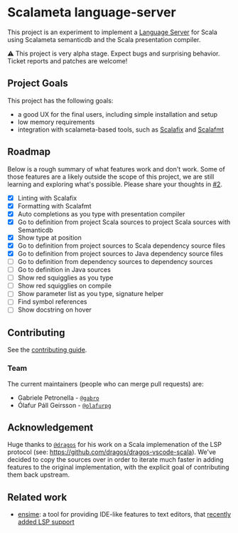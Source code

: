 # Scalameta language-server

This project is an experiment to implement a [Language Server](https://github.com/Microsoft/language-server-protocol)
for Scala using Scalameta semanticdb and the Scala presentation compiler.


:warning: This project is very alpha stage.
Expect bugs and surprising behavior.
Ticket reports and patches are welcome!

## Project Goals

This project has the following goals:

- a good UX for the final users, including simple installation and setup
- low memory requirements
- integration with scalameta-based tools, such as [Scalafix](https://github.com/scalacenter/scalafix) and [Scalafmt](https://github.com/scalameta/scalafmt)

## Roadmap

Below is a rough summary of what features work and don't work.
Some of those features are a likely outside the scope of this project, we are still learning and exploring what's possible.
Please share your thoughts in
[#2](https://github.com/scalameta/language-server/issues/2).

- [x] Linting with Scalafix
- [x] Formatting with Scalafmt
- [x] Auto completions as you type with presentation compiler
- [x] Go to definition from project Scala sources to project Scala sources with Semanticdb
- [x] Show type at position
- [x] Go to definition from project sources to Scala dependency source files
- [x] Go to definition from project sources to Java dependency source files
- [ ] Go to definition from dependency sources to dependency sources
- [ ] Go to definition in Java sources
- [ ] Show red squigglies as you type
- [ ] Show red squigglies on compile
- [ ] Show parameter list as you type, signature helper
- [ ] Find symbol references
- [ ] Show docstring on hover

## Contributing

See the [contributing guide](CONTRIBUTING.md).

### Team
The current maintainers (people who can merge pull requests) are:

* Gabriele Petronella - [`@gabro`](https://github.com/gabro)
* Ólafur Páll Geirsson - [`@olafurpg`](https://github.com/olafurpg)

## Acknowledgement
Huge thanks to [`@dragos`](https://github.com/dragos) for his work on a Scala implemenation of the LSP protocol (see: https://github.com/dragos/dragos-vscode-scala).
We've decided to copy the sources over in order to iterate much faster in adding features to the original implementation, with the explicit goal of contributing them back upstream.

## Related work

- [ensime](ensime.org): a tool for providing IDE-like features to text editors, that [recently added LSP support](https://github.com/ensime/ensime-server/pull/1888)
